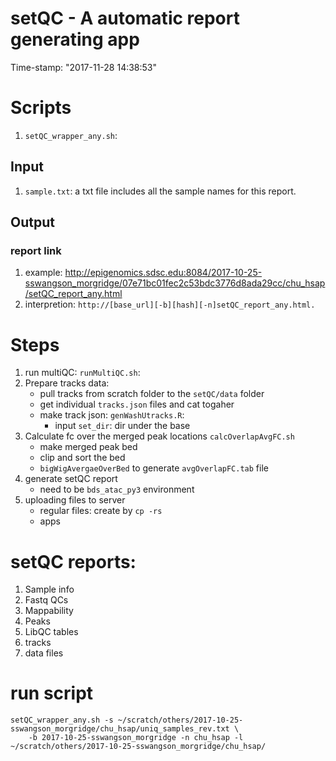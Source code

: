 setQC - A automatic report generating app
============================================================
Time-stamp: "2017-11-28 14:38:53"

# Scripts 
1. `setQC_wrapper_any.sh`: 

## Input 
1. `sample.txt`: a txt file includes all the sample names for this report. 

## Output 
### report link
1. example: <http://epigenomics.sdsc.edu:8084/2017-10-25-sswangson_morgridge/07e71bc01fec2c53bdc3776d8ada29cc/chu_hsap/setQC_report_any.html>
2. interpretion: `http://[base_url][-b][hash][-n]setQC_report_any.html.`

# Steps 

1. run multiQC: `runMultiQC.sh`:
2. Prepare  tracks data:
   * pull tracks from scratch folder to the `setQC/data` folder 
   * get individual `tracks.json` files and cat togaher 
   * make track json: `genWashUtracks.R`: 
     * input `set_dir`: dir under the base 
3. Calculate fc over the merged peak locations `calcOverlapAvgFC.sh`
   * make merged peak bed 
   * clip and sort the bed 
   * `bigWigAvergaeOverBed` to generate `avgOverlapFC.tab` file 
4. generate setQC report 
   * need to be `bds_atac_py3` environment
5. uploading files to server 
   * regular files: create by `cp -rs` 
   * apps 

# setQC reports: 
1. Sample info
2. Fastq QCs 
3. Mappability 
4. Peaks 
5. LibQC tables 
6. tracks 
7. data files 

# run script
``` Shell
setQC_wrapper_any.sh -s ~/scratch/others/2017-10-25-sswangson_morgridge/chu_hsap/uniq_samples_rev.txt \
    -b 2017-10-25-sswangson_morgridge -n chu_hsap -l ~/scratch/others/2017-10-25-sswangson_morgridge/chu_hsap/
```

